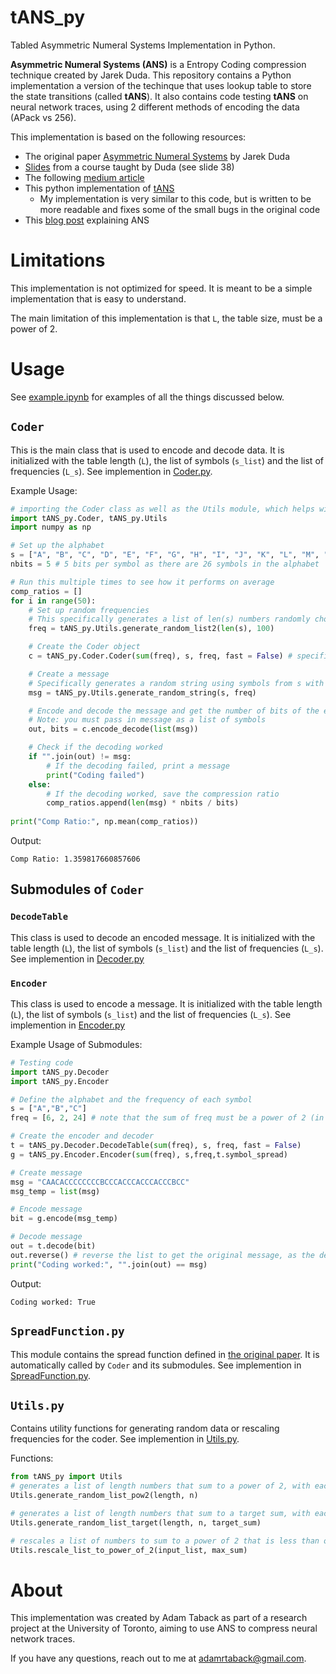 # tANS_py
Tabled Asymmetric Numeral Systems Implementation in Python. 

**Asymmetric Numeral Systems (ANS)** is a Entropy Coding compression technique created by Jarek Duda. This repository contains a Python implementation a version of the techinque that uses lookup table to store the state transitions (called **tANS**). It also contains code testing **tANS** on neural network traces, using 2 different methods of encoding the data (APack vs 256).

This implementation is based on the following resources: 

* The original paper [Asymmetric Numeral Systems](https://arxiv.org/abs/1311.2540) by Jarek Duda
* [Slides](https://ww2.ii.uj.edu.pl/~smieja/teaching/ti/3a.pdf) from a course taught by Duda (see slide 38)
* The following [medium article](https://medium.com/@bredelet/understanding-ans-coding-through-examples-d1bebfc7e076)
* This python implementation of [tANS](https://github.com/GarethCa/Py-tANS/tree/master?tab=readme-ov-file)
    * My implementation is very similar to this code, but is written to be more readable and fixes some of the small bugs in the original code
* This [blog post](https://kedartatwawadi.github.io/post--ANS/) explaining ANS

# Limitations

This implementation is not optimized for speed. It is meant to be a simple implementation that is easy to understand. 

The main limitation of this implementation is that `L`, the table size, must be a power of 2.

# Usage
See [example.ipynb](https://github.com/adamrt27/ANS_py/blob/main/example.ipynb) for examples of all the things discussed below.

## `Coder`

This is the main class that is used to encode and decode data. It is initialized with the table length (`L`), the list of symbols (`s_list`) and the list of frequencies (`L_s`). See implemention in [Coder.py](https://github.com/adamrt27/ANS_py/blob/main/tANS_py/Coder.py).

Example Usage:

```python
# importing the Coder class as well as the Utils module, which helps with generating random data for testing
import tANS_py.Coder, tANS_py.Utils
import numpy as np

# Set up the alphabet
s = ["A", "B", "C", "D", "E", "F", "G", "H", "I", "J", "K", "L", "M", "N", "O", "P", "Q", "R", "S", "T", "U", "V", "W", "X", "Y", "Z"]
nbits = 5 # 5 bits per symbol as there are 26 symbols in the alphabet

# Run this multiple times to see how it performs on average
comp_ratios = []
for i in range(50):
    # Set up random frequencies
    # This specifically generates a list of len(s) numbers randomly chosen between 1 and 100
    freq = tANS_py.Utils.generate_random_list2(len(s), 100)

    # Create the Coder object
    c = tANS_py.Coder.Coder(sum(freq), s, freq, fast = False) # specifies fast = False to use slower, but more effecient spread function

    # Create a message
    # Specifically generates a random string using symbols from s with frequencies from freq
    msg = tANS_py.Utils.generate_random_string(s, freq)

    # Encode and decode the message and get the number of bits of the encoded message
    # Note: you must pass in message as a list of symbols
    out, bits = c.encode_decode(list(msg))

    # Check if the decoding worked
    if "".join(out) != msg:
        # If the decoding failed, print a message
        print("Coding failed")
    else:
        # If the decoding worked, save the compression ratio
        comp_ratios.append(len(msg) * nbits / bits)
    
print("Comp Ratio:", np.mean(comp_ratios))
```
Output:
```output
Comp Ratio: 1.359817660857606
```

## Submodules of `Coder`

### `DecodeTable`

This class is used to decode an encoded message. It is initialized with the table length (`L`), the list of symbols (`s_list`) and the list of frequencies (`L_s`). See implemention in [Decoder.py](https://github.com/adamrt27/ANS_py/blob/main/tANS_py/Decoder.py)

### `Encoder`

This class is used to encode a message. It is initialized with the table length (`L`), the list of symbols (`s_list`) and the list of frequencies (`L_s`). See implemention in [Encoder.py](https://github.com/adamrt27/ANS_py/blob/main/tANS_py/Encoder.py)

Example Usage of Submodules:

```python
# Testing code 
import tANS_py.Decoder
import tANS_py.Encoder

# Define the alphabet and the frequency of each symbol
s = ["A","B","C"]
freq = [6, 2, 24] # note that the sum of freq must be a power of 2 (in this case 32)

# Create the encoder and decoder
t = tANS_py.Decoder.DecodeTable(sum(freq), s, freq, fast = False)
g = tANS_py.Encoder.Encoder(sum(freq), s,freq,t.symbol_spread)

# Create message
msg = "CAACACCCCCCCCBCCCACCCACCCACCCBCC"
msg_temp = list(msg)

# Encode message
bit = g.encode(msg_temp)

# Decode message
out = t.decode(bit)
out.reverse() # reverse the list to get the original message, as the decoding function returns the message in reverse order
print("Coding worked:", "".join(out) == msg)
```

Output:
```output
Coding worked: True
```

## `SpreadFunction.py`

This module contains the spread function defined in [the original paper](https://arxiv.org/abs/1311.2540). It is automatically called by `Coder` and its submodules. See implemention in [SpreadFunction.py](https://github.com/adamrt27/ANS_py/blob/main/tANS_py/SpreadFunction.py).

## `Utils.py`

Contains utility functions for generating random data or rescaling frequencies for the coder. See implemention in [Utils.py](https://github.com/adamrt27/ANS_py/blob/main/tANS_py/Utils.py).

Functions:
```python
from tANS_py import Utils
# generates a list of length numbers that sum to a power of 2, with each number being randomly chosen between 1 and n
Utils.generate_random_list_pow2(length, n) 

# generates a list of length numbers that sum to a target sum, with each number being randomly chosen between 1 and n
Utils.generate_random_list_target(length, n, target_sum)

# rescales a list of numbers to sum to a power of 2 that is less than or equal to max sum
Utils.rescale_list_to_power_of_2(input_list, max_sum)
```

# About

This implementation was created by Adam Taback as part of a research project at the University of Toronto, aiming to use ANS to compress neural network traces.

If you have any questions, reach out to me at adamrtaback@gmail.com.